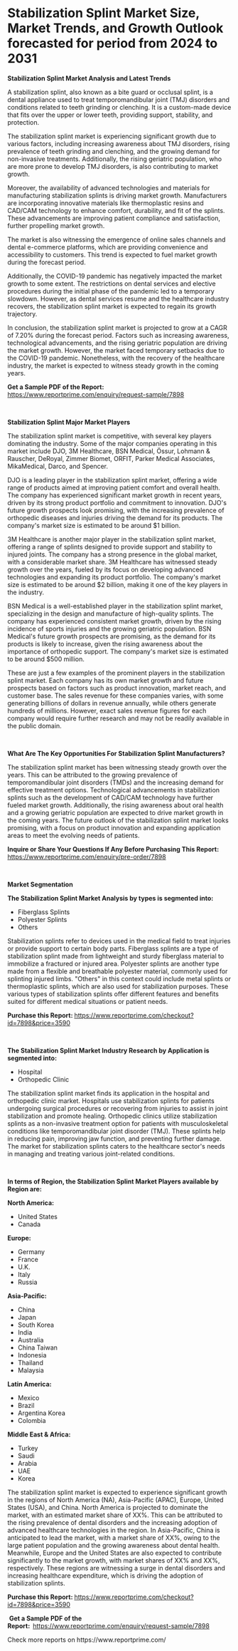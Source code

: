 <p><h1>Stabilization Splint Market Size, Market Trends, and Growth Outlook forecasted for period from 2024 to 2031</h1></p><p><strong>Stabilization Splint Market Analysis and Latest Trends</strong></p>
<p><p>A stabilization splint, also known as a bite guard or occlusal splint, is a dental appliance used to treat temporomandibular joint (TMJ) disorders and conditions related to teeth grinding or clenching. It is a custom-made device that fits over the upper or lower teeth, providing support, stability, and protection.</p><p>The stabilization splint market is experiencing significant growth due to various factors, including increasing awareness about TMJ disorders, rising prevalence of teeth grinding and clenching, and the growing demand for non-invasive treatments. Additionally, the rising geriatric population, who are more prone to develop TMJ disorders, is also contributing to market growth.</p><p>Moreover, the availability of advanced technologies and materials for manufacturing stabilization splints is driving market growth. Manufacturers are incorporating innovative materials like thermoplastic resins and CAD/CAM technology to enhance comfort, durability, and fit of the splints. These advancements are improving patient compliance and satisfaction, further propelling market growth.</p><p>The market is also witnessing the emergence of online sales channels and dental e-commerce platforms, which are providing convenience and accessibility to customers. This trend is expected to fuel market growth during the forecast period.</p><p>Additionally, the COVID-19 pandemic has negatively impacted the market growth to some extent. The restrictions on dental services and elective procedures during the initial phase of the pandemic led to a temporary slowdown. However, as dental services resume and the healthcare industry recovers, the stabilization splint market is expected to regain its growth trajectory.</p><p>In conclusion, the stabilization splint market is projected to grow at a CAGR of 7.20% during the forecast period. Factors such as increasing awareness, technological advancements, and the rising geriatric population are driving the market growth. However, the market faced temporary setbacks due to the COVID-19 pandemic. Nonetheless, with the recovery of the healthcare industry, the market is expected to witness steady growth in the coming years.</p></p>
<p><strong>Get a Sample PDF of the Report:&nbsp;</strong> <a href="https://www.reportprime.com/enquiry/request-sample/7898">https://www.reportprime.com/enquiry/request-sample/7898</a></p>
<p>&nbsp;</p>
<p><strong>Stabilization Splint Major Market Players</strong></p>
<p><p>The stabilization splint market is competitive, with several key players dominating the industry. Some of the major companies operating in this market include DJO, 3M Healthcare, BSN Medical, Össur, Lohmann & Rauscher, DeRoyal, Zimmer Biomet, ORFIT, Parker Medical Associates, MikaMedical, Darco, and Spencer.</p><p>DJO is a leading player in the stabilization splint market, offering a wide range of products aimed at improving patient comfort and overall health. The company has experienced significant market growth in recent years, driven by its strong product portfolio and commitment to innovation. DJO's future growth prospects look promising, with the increasing prevalence of orthopedic diseases and injuries driving the demand for its products. The company's market size is estimated to be around $1 billion.</p><p>3M Healthcare is another major player in the stabilization splint market, offering a range of splints designed to provide support and stability to injured joints. The company has a strong presence in the global market, with a considerable market share. 3M Healthcare has witnessed steady growth over the years, fueled by its focus on developing advanced technologies and expanding its product portfolio. The company's market size is estimated to be around $2 billion, making it one of the key players in the industry.</p><p>BSN Medical is a well-established player in the stabilization splint market, specializing in the design and manufacture of high-quality splints. The company has experienced consistent market growth, driven by the rising incidence of sports injuries and the growing geriatric population. BSN Medical's future growth prospects are promising, as the demand for its products is likely to increase, given the rising awareness about the importance of orthopedic support. The company's market size is estimated to be around $500 million.</p><p>These are just a few examples of the prominent players in the stabilization splint market. Each company has its own market growth and future prospects based on factors such as product innovation, market reach, and customer base. The sales revenue for these companies varies, with some generating billions of dollars in revenue annually, while others generate hundreds of millions. However, exact sales revenue figures for each company would require further research and may not be readily available in the public domain.</p></p>
<p>&nbsp;</p>
<p><strong>What Are The Key Opportunities For Stabilization Splint Manufacturers?</strong></p>
<p><p>The stabilization splint market has been witnessing steady growth over the years. This can be attributed to the growing prevalence of temporomandibular joint disorders (TMDs) and the increasing demand for effective treatment options. Technological advancements in stabilization splints such as the development of CAD/CAM technology have further fueled market growth. Additionally, the rising awareness about oral health and a growing geriatric population are expected to drive market growth in the coming years. The future outlook of the stabilization splint market looks promising, with a focus on product innovation and expanding application areas to meet the evolving needs of patients.</p></p>
<p><strong>Inquire or Share Your Questions If Any Before Purchasing This Report:</strong> <a href="https://www.reportprime.com/enquiry/pre-order/7898">https://www.reportprime.com/enquiry/pre-order/7898</a></p>
<p>&nbsp;</p>
<p><strong>Market Segmentation</strong></p>
<p><strong>The Stabilization Splint Market Analysis by types is segmented into:</strong></p>
<p><ul><li>Fiberglass Splints</li><li>Polyester Splints</li><li>Others</li></ul></p>
<p><p>Stabilization splints refer to devices used in the medical field to treat injuries or provide support to certain body parts. Fiberglass splints are a type of stabilization splint made from lightweight and sturdy fiberglass material to immobilize a fractured or injured area. Polyester splints are another type made from a flexible and breathable polyester material, commonly used for splinting injured limbs. "Others" in this context could include metal splints or thermoplastic splints, which are also used for stabilization purposes. These various types of stabilization splints offer different features and benefits suited for different medical situations or patient needs.</p></p>
<p><strong>Purchase this Report:&nbsp;</strong><a href="https://www.reportprime.com/checkout?id=7898&price=3590">https://www.reportprime.com/checkout?id=7898&price=3590</a></p>
<p>&nbsp;</p>
<p><strong>The Stabilization Splint Market Industry Research by Application is segmented into:</strong></p>
<p><ul><li>Hospital</li><li>Orthopedic Clinic</li></ul></p>
<p><p>The stabilization splint market finds its application in the hospital and orthopedic clinic market. Hospitals use stabilization splints for patients undergoing surgical procedures or recovering from injuries to assist in joint stabilization and promote healing. Orthopedic clinics utilize stabilization splints as a non-invasive treatment option for patients with musculoskeletal conditions like temporomandibular joint disorder (TMJ). These splints help in reducing pain, improving jaw function, and preventing further damage. The market for stabilization splints caters to the healthcare sector's needs in managing and treating various joint-related conditions.</p></p>
<p>&nbsp;</p>
<p><strong>In terms of Region, the Stabilization Splint Market Players available by Region are:</strong></p>
<p>
    <p> <strong> North America: </strong>
        <ul>
            <li>United States</li>
            <li>Canada</li>
        </ul>
        </p> 
    <p> <strong> Europe: </strong>
        <ul>
            <li>Germany</li>
            <li>France</li>
            <li>U.K.</li>
            <li>Italy</li>
            <li>Russia</li>
        </ul>
        </p> 
    <p> <strong> Asia-Pacific: </strong>
        <ul>
            <li>China</li>
            <li>Japan</li>
            <li>South Korea</li>
            <li>India</li>
            <li>Australia</li>
            <li>China Taiwan</li>
            <li>Indonesia</li>
            <li>Thailand</li>
            <li>Malaysia</li>
        </ul>
        </p> 
    <p> <strong> Latin America: </strong>
        <ul>
            <li>Mexico</li>
            <li>Brazil</li>
            <li>Argentina Korea</li>
            <li>Colombia</li>
        </ul>
        </p> 
    <p> <strong> Middle East & Africa: </strong>
        <ul>
            <li>Turkey</li>
            <li>Saudi</li>
            <li>Arabia</li>
            <li>UAE</li>
            <li>Korea</li>
        </ul>
    </p>
    </p>
<p><p>The stabilization splint market is expected to experience significant growth in the regions of North America (NA), Asia-Pacific (APAC), Europe, United States (USA), and China. North America is projected to dominate the market, with an estimated market share of XX%. This can be attributed to the rising prevalence of dental disorders and the increasing adoption of advanced healthcare technologies in the region. In Asia-Pacific, China is anticipated to lead the market, with a market share of XX%, owing to the large patient population and the growing awareness about dental health. Meanwhile, Europe and the United States are also expected to contribute significantly to the market growth, with market shares of XX% and XX%, respectively. These regions are witnessing a surge in dental disorders and increasing healthcare expenditure, which is driving the adoption of stabilization splints.</p></p>
<p><strong>Purchase this Report: </strong><a href="https://www.reportprime.com/checkout?id=7898&price=3590">https://www.reportprime.com/checkout?id=7898&price=3590</a></p>
<p>&nbsp;<strong>Get a Sample PDF of the Report:&nbsp;&nbsp;</strong><a href="https://www.reportprime.com/enquiry/request-sample/7898">https://www.reportprime.com/enquiry/request-sample/7898</a></p>
<p><strong></strong></p>
<p>Check more reports on https://www.reportprime.com/</p>